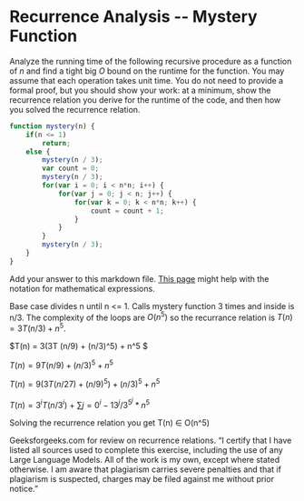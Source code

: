# Recurrence Analysis -- Mystery Function

Analyze the running time of the following recursive procedure as a function of
$n$ and find a tight big $O$ bound on the runtime for the function. You may
assume that each operation takes unit time. You do not need to provide a formal
proof, but you should show your work: at a minimum, show the recurrence relation
you derive for the runtime of the code, and then how you solved the recurrence
relation.

```javascript
function mystery(n) {
    if(n <= 1)
        return;
    else {
        mystery(n / 3);
        var count = 0;
        mystery(n / 3);
        for(var i = 0; i < n*n; i++) {
            for(var j = 0; j < n; j++) {
                for(var k = 0; k < n*n; k++) {
                    count = count + 1;
                }
            }
        }
        mystery(n / 3);
    }
}
```

Add your answer to this markdown file. [This
page](https://docs.github.com/en/get-started/writing-on-github/working-with-advanced-formatting/writing-mathematical-expressions)
might help with the notation for mathematical expressions.

Base case divides n until n <= 1. Calls mystery function 3 times and inside is n/3. The complexity of the loops are $O(n^5)$ so the recurrance relation is $T(n) = 3T(n/3) + n^5$. 

$T(n) = 3(3T (n/9) + (n/3)^5) + n^5 $

$T(n) = 9T(n/9) +(n/3)^5 + n^5$

$T(n) = 9(3T (n/27) +(n/9)^5) +(n/3)^5 + n^5$

$T(n) =3^i T(n/3^i)$ + $\sum {j=0}^i-1 3^j/{3^{5^j}} *n^5$

Solving the recurrence relation you get T(n) ∈ O(n^5)

Geeksforgeeks.com for review on recurrence relations. “I certify that I have listed all sources used to complete this exercise, including the use of any Large Language Models. All of the work is my own, except where stated otherwise. I am aware that plagiarism carries severe penalties and that if plagiarism is suspected, charges may be filed against me without prior notice.”
